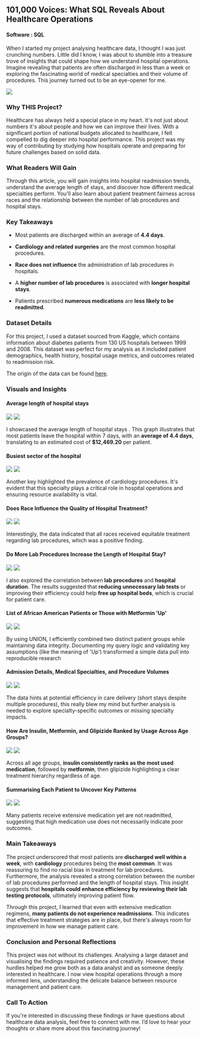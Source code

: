 
## 101,000 Voices: What SQL Reveals About Healthcare Operations
#### Software : SQL

When I started my project analysing healthcare data, I thought I was just crunching numbers. Little did I know, I was about to stumble into a treasure trove of insights that could shape how we understand hospital operations. Imagine revealing that patients are often discharged in less than a week or exploring the fascinating world of medical specialties and their volume of procedures. This journey turned out to be an eye-opener for me.



<img src="images/Centers_for_Medicare_and_Medicaid_Services_logo.svg.png"/>



### Why THIS Project?

Healthcare has always held a special place in my heart. It's not just about numbers it's about people and how we can improve their lives. With a significant portion of national budgets allocated to healthcare, I felt compelled to dig deeper into hospital performance. This project was my way of contributing by studying how hospitals operate and preparing for future challenges based on solid data.

### What Readers Will Gain

Through this article, you will gain insights into hospital readmission trends, understand the average length of stays, and discover how different medical specialties perform. You'll also learn about patient treatment fairness across races and the relationship between the number of lab procedures and hospital stays.

### Key Takeaways

- Most patients are discharged within an average of **4.4 days**.

- **Cardiology and related surgeries** are the most common hospital procedures.

- **Race does not influence** the administration of lab procedures in hospitals.

- A **higher number of lab procedures** is associated with **longer hospital stays**.

- Patients prescribed **numerous medications** are **less likely to be readmitted**.

### Dataset Details

For this project, I used a dataset sourced from Kaggle, which contains information about diabetes patients from 130 US hospitals between 1999 and 2008. This dataset was perfect for my analysis as it included patient demographics, health history, hospital usage metrics, and outcomes related to readmission risk.

The origin of the data can be found [here](https://www.kaggle.com/code/iabhishekofficial/prediction-on-hospital-readmission/notebook).

### Visuals and Insights

#### Average length of hospital stays

<img src="images/H carbon bar chart.png"/>
<img src="images/H bar chart.png"/>

I showcased the average length of hospital stays . This graph illustrates that most patients leave the hospital within 7 days, with an **average of 4.4 days**, translating to an estimated cost of **$12,469.20** per patient.

#### Busiest sector of the hospital

<img src="images/H carbon avg procedures.png"/>
<img src="images/H avg procedures.png"/>

Another key highlighted the prevalence of cardiology procedures. It's evident that this specialty plays a critical role in hospital operations and ensuring resource availability is vital.

#### Does Race Influence the Quality of Hospital Treatment?

<img src="images/carbon race treatment.png"/>
<img src="images/H race treatment.png"/>

Interestingly, the data indicated that all races received equitable treatment regarding lab procedures, which was a positive finding.

#### Do More Lab Procedures Increase the Length of Hospital Stay?

<img src="images/H carbon avg time.png"/>
<img src="images/H avg time.png"/>

I also explored the correlation between **lab procedures** and **hospital duration**. The results suggested that **reducing unnecessary lab tests** or improving their efficiency could help **free up hospital beds**, which is crucial for patient care.

#### List of African American Patients or Those with Metformin 'Up'

<img src="images/H carbon race.png"/>
<img src="images/H race.png"/>

By using UNION, I efficiently combined two distinct patient groups while maintaining data integrity. Documenting my query logic and validating key assumptions (like the meaning of 'Up') transformed a simple data pull into reproducible research

#### Admission Details, Medical Specialties, and Procedure Volumes  

<img src="images/H carbon avg time 2.png"/>
<img src="images/H avg time 2.png"/>

The data hints at potential efficiency in care delivery (short stays despite multiple procedures), this really blew my mind but further analysis is needed to explore specialty-specific outcomes or missing specialty impacts.

#### How Are Insulin, Metformin, and Glipizide Ranked by Usage Across Age Groups?

<img src="images/H carbon medicine.png"/>
<img src="images/H medicine.png"/>

Across all age groups, **insulin consistently ranks as the most used medication**, followed by **metformin**, then glipizide highlighting a clear treatment hierarchy regardless of age.

#### Summarising Each Patient to Uncover Key Patterns

<img src="images/carbon race by madecine.png"/>
<img src="images/H race by medecine.png"/>

Many patients receive extensive medication yet are not readmitted, suggesting that high medication use does not necessarily indicate poor outcomes.

### Main Takeaways

The project underscored that most patients are **discharged well within a week**, with **cardiology** procedures being the **most common**. It was reassuring to find no racial bias in treatment for lab procedures. Furthermore, the analysis revealed a strong correlation between the number of lab procedures performed and the length of hospital stays. This insight suggests that **hospitals could enhance efficiency by reviewing their lab testing protocols**, ultimately improving patient flow.

Through this project, I learned that even with extensive medication regimens, **many patients do not experience readmissions**. This indicates that effective treatment strategies are in place, but there's always room for improvement in how we manage patient care.

### Conclusion and Personal Reflections

This project was not without its challenges. Analysing a large dataset and visualising the findings required patience and creativity. However, these hurdles helped me grow both as a data analyst and as someone deeply interested in healthcare. I now view hospital operations through a more informed lens, understanding the delicate balance between resource management and patient care.

### Call To Action

If you're interested in discussing these findings or have questions about healthcare data analysis, feel free to connect with me. I’d love to hear your thoughts or share more about this fascinating journey!


